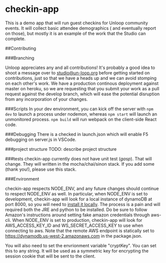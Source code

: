 # checkin-app
This is a demo app that will run guest checkins for Unloop community events. It will collect basic attendee demographics (
and eventually report on those), but mostly it is an example of the work that the Studio can complete.

##Contributing

###Branching

Unloop appreciates any and all contributions! It's probably a good idea to shoot a message over to studio@un-loop.org before
getting started on contributions, just so that we have a heads up and we can avoid stomping on each other's work. We have a production 
continous deployment against master on heroku, so we are requesting that you submit your work as a pull request against
the develop branch, which will ease the potential disruption from any incorporation of your changes.

###Scripts
In your dev environment, you can kick off the server with `npm dev` to launch a process under nodemon, whereas `npm start` will launch an
unmonitored process. `npm build` will run webpack on the client-side React code.

###Debugging
There is a checked in launch.json which will enable F5 debugging on server.js in VSCode.

###project structure
TODO: describe project structure

###tests
checkin-app currently does not have unit test (*gasp*). That will change. They will written in the mocha/chai/sinon stack. If you add some
(thank you!), please use this stack.

###Environment

checkin-app respects NODE_ENV, and any future changes should continue to respect NODE_ENV as well. In particular, when NODE_ENV is set 
  to development, checkin-app will look for a local instance of dynamoDB at port 8000, so you will need to [
  install it locally](https://docs.aws.amazon.com/amazondynamodb/latest/developerguide/DynamoDBLocal.DownloadingAndRunning.html). The
  process is a pain and will required both the JRE and python to be installed. Do be sure to follow Amazon's instructions around setting 
  fake amazon credentials through aws-cli. When NODE_ENV is set to production, checkin-app will look for AWS_ACCESS_KEY_ID and WS_SECRET_ACCESS_KEY
  to use when connecting to aws. Note that the remote AWS endpoint is statically set to https://dynamodb.us-west-2.amazonaws.com in the package.json.
  
  You will also need to set the envrionment variable "cryptKey". You can set this to any string. It will be used as a symmetric key
  for encrypting the session cookie that will be sent to the client. 
